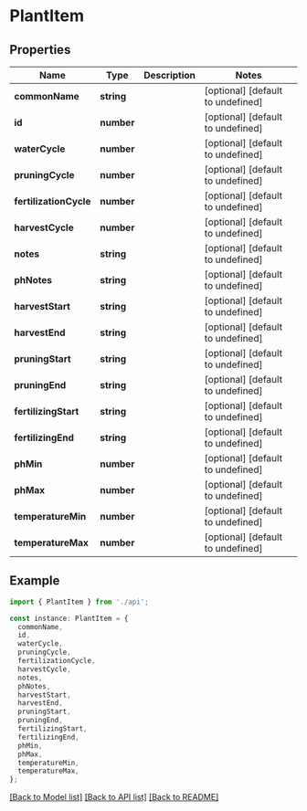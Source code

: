 # PlantItem

## Properties

| Name                   | Type       | Description | Notes                             |
| ---------------------- | ---------- | ----------- | --------------------------------- |
| **commonName**         | **string** |             | [optional] [default to undefined] |
| **id**                 | **number** |             | [optional] [default to undefined] |
| **waterCycle**         | **number** |             | [optional] [default to undefined] |
| **pruningCycle**       | **number** |             | [optional] [default to undefined] |
| **fertilizationCycle** | **number** |             | [optional] [default to undefined] |
| **harvestCycle**       | **number** |             | [optional] [default to undefined] |
| **notes**              | **string** |             | [optional] [default to undefined] |
| **phNotes**            | **string** |             | [optional] [default to undefined] |
| **harvestStart**       | **string** |             | [optional] [default to undefined] |
| **harvestEnd**         | **string** |             | [optional] [default to undefined] |
| **pruningStart**       | **string** |             | [optional] [default to undefined] |
| **pruningEnd**         | **string** |             | [optional] [default to undefined] |
| **fertilizingStart**   | **string** |             | [optional] [default to undefined] |
| **fertilizingEnd**     | **string** |             | [optional] [default to undefined] |
| **phMin**              | **number** |             | [optional] [default to undefined] |
| **phMax**              | **number** |             | [optional] [default to undefined] |
| **temperatureMin**     | **number** |             | [optional] [default to undefined] |
| **temperatureMax**     | **number** |             | [optional] [default to undefined] |

## Example

```typescript
import { PlantItem } from './api';

const instance: PlantItem = {
  commonName,
  id,
  waterCycle,
  pruningCycle,
  fertilizationCycle,
  harvestCycle,
  notes,
  phNotes,
  harvestStart,
  harvestEnd,
  pruningStart,
  pruningEnd,
  fertilizingStart,
  fertilizingEnd,
  phMin,
  phMax,
  temperatureMin,
  temperatureMax,
};
```

[[Back to Model list]](../README.md#documentation-for-models) [[Back to API list]](../README.md#documentation-for-api-endpoints) [[Back to README]](../README.md)
